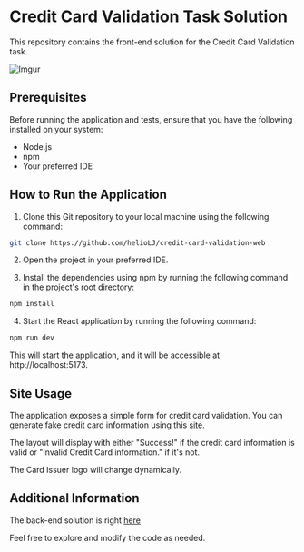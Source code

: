 # Credit Card Validation Task Solution
This repository contains the front-end solution for the Credit Card Validation task.

![Imgur](https://i.imgur.com/nnrMfkk.gif)

## Prerequisites
Before running the application and tests, ensure that you have the following installed on your system:

- Node.js
- npm
- Your preferred IDE

## How to Run the Application
1. Clone this Git repository to your local machine using the following command:
```bash
git clone https://github.com/helioLJ/credit-card-validation-web
```
2. Open the project in your preferred IDE.

3. Install the dependencies using npm by running the following command in the project's root directory:

```bash
npm install
```
4. Start the React application by running the following command:

```bash
npm run dev
```

This will start the application, and it will be accessible at http://localhost:5173.

## Site Usage
The application exposes a simple form for credit card validation. You can generate fake credit card information using this [site](https://www.creditcardvalidator.org/generator).

The layout will display with either "Success!" if the credit card information is valid or "Invalid Credit Card information." if it's not.

The Card Issuer logo will change dynamically.

## Additional Information

The back-end solution is right [here](https://github.com/helioLJ/credit-card-validation-api) 

Feel free to explore and modify the code as needed.
